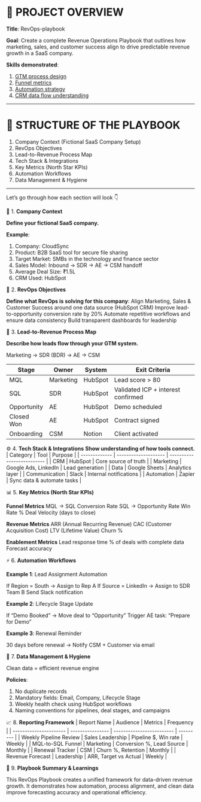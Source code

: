 # 🚀 PROJECT OVERVIEW

**Title**: RevOps-playbook

**Goal**: Create a complete Revenue Operations Playbook that outlines how marketing, sales, and customer success align to drive predictable revenue growth in a SaaS company.

**Skills demonstrated**:
1. [GTM process design]()
2. [Funnel metrics](https://github.com/snehajoseph04/RevOps-Portfolio/blob/main/02_data_pipeline_and_crm_structure.md)
3. [Automation strategy](https://github.com/snehajoseph04/RevOps-Portfolio/blob/main/03_reporting_dashboard.md)
4. [CRM data flow understanding](https://github.com/snehajoseph04/RevOps-Portfolio/blob/main/04_automation_workflows.md)

---

# 🧩 STRUCTURE OF THE PLAYBOOK

1.  Company Context (Fictional SaaS Company Setup)
2.  RevOps Objectives
3.  Lead-to-Revenue Process Map 
4.  Tech Stack & Integrations
5.  Key Metrics (North Star KPIs)
6.  Automation Workflows
7. Data Management & Hygiene

---
Let’s go through how each section will look 👇

🏢 1. **Company Context**

**Define your fictional SaaS company.**

**Example**:
1. Company: CloudSync
2. Product: B2B SaaS tool for secure file sharing
3. Target Market: SMBs in the technology and finance sector
4. Sales Model: Inbound → SDR → AE → CSM handoff
5. Average Deal Size: ₹1.5L
6. CRM Used: HubSpot



🎯 2. **RevOps Objectives**

**Define what RevOps is solving for this company**:
Align Marketing, Sales & Customer Success around one data source (HubSpot CRM)
Improve lead-to-opportunity conversion rate by 20%
Automate repetitive workflows and ensure data consistency
Build transparent dashboards for leadership



🔁 3. **Lead-to-Revenue Process Map**

**Describe how leads flow through your GTM system.**

Marketing → SDR (BDR) → AE → CSM

| Stage       | Owner     | System  | Exit Criteria                      |
| ----------- | --------- | ------- | ---------------------------------- |
| MQL         | Marketing | HubSpot | Lead score > 80                    |
| SQL         | SDR       | HubSpot | Validated ICP + interest confirmed |
| Opportunity | AE        | HubSpot | Demo scheduled                     |
| Closed Won  | AE        | HubSpot | Contract signed                    |
| Onboarding  | CSM       | Notion  | Client activated                   |




⚙️ 4. **Tech Stack & Integrations**
**Show understanding of how tools connect.**
| Category      | Tool                 | Purpose                    |
| ------------- | -------------------- | -------------------------- |
| CRM           | HubSpot              | Core source of truth       |
| Marketing     | Google Ads, LinkedIn | Lead generation            |
| Data          | Google Sheets        | Analytics layer            |
| Communication | Slack                | Internal notifications     |
| Automation    | Zapier               | Sync data & automate tasks |




📊 5. **Key Metrics (North Star KPIs)**

**Funnel Metrics**
MQL → SQL Conversion Rate
SQL → Opportunity Rate
Win Rate %
Deal Velocity (days to close)

**Revenue Metrics**
ARR (Annual Recurring Revenue)
CAC (Customer Acquisition Cost)
LTV (Lifetime Value)
Churn %

**Enablement Metrics**
Lead response time
% of deals with complete data
Forecast accuracy



⚡ 6. **Automation Workflows**

**Example 1**: Lead Assignment Automation

If Region = South → Assign to Rep A
If Source = LinkedIn → Assign to SDR Team B
Send Slack notification

**Example 2**: Lifecycle Stage Update

If “Demo Booked” → Move deal to “Opportunity”
Trigger AE task: “Prepare for Demo”

**Example 3**: Renewal Reminder

30 days before renewal → Notify CSM + Customer via email



🧹 7. **Data Management & Hygiene**

Clean data = efficient revenue engine

**Policies**:
1. No duplicate records
2. Mandatory fields: Email, Company, Lifecycle Stage
3. Weekly health check using HubSpot workflows
4. Naming conventions for pipelines, deal stages, and campaigns



📈 8. **Reporting Framework**
| Report Name            | Audience         | Metrics                   | Frequency |
| ---------------------- | ---------------- | ------------------------- | --------- |
| Weekly Pipeline Review | Sales Leadership | Pipeline $, Win rate      | Weekly    |
| MQL-to-SQL Funnel      | Marketing        | Conversion %, Lead Source | Monthly   |
| Renewal Tracker        | CSM              | Churn %, Retention        | Monthly   |
| Revenue Forecast       | Leadership       | ARR, Target vs Actual     | Weekly    |



📘 9. **Playbook Summary & Learnings**

This RevOps Playbook creates a unified framework for data-driven revenue growth.
It demonstrates how automation, process alignment, and clean data improve forecasting accuracy and operational efficiency.
